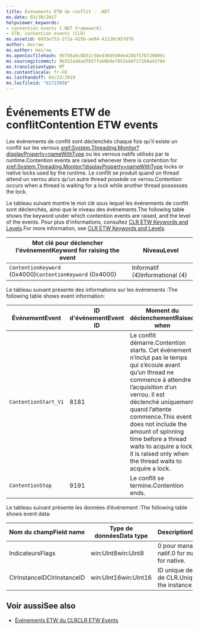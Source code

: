 ```yaml
---
title: Événements ETW de conflit - .NET
ms.date: 03/30/2017
helpviewer_keywords:
- contention events [.NET Framework]
- ETW, contention events (CLR)
ms.assetid: 6933e753-2f2a-425b-ae84-42138c957d76
author: mairaw
ms.author: mairaw
ms.openlocfilehash: 95f56a6c8b51c58ed36d5d0de428bf57b728009c
ms.sourcegitcommit: 9b552addadfb57fab0b9e7852ed4f1f1b8a42f8e
ms.translationtype: MT
ms.contentlocale: fr-FR
ms.lasthandoff: 04/23/2019
ms.locfileid: "61723938"
---
```

# <a name="contention-etw-events"></a><span data-ttu-id="47cc1-102">Événements ETW de conflit</span><span class="sxs-lookup"><span data-stu-id="47cc1-102">Contention ETW events</span></span>

<span data-ttu-id="47cc1-103">Les événements de conflit sont déclenchés chaque fois qu’il existe un conflit sur les verrous <xref:System.Threading.Monitor?displayProperty=nameWithType> ou les verrous natifs utilisés par le runtime.</span><span class="sxs-lookup"><span data-stu-id="47cc1-103">Contention events are raised whenever there is contention for <xref:System.Threading.Monitor?displayProperty=nameWithType> locks or native locks used by the runtime.</span></span> <span data-ttu-id="47cc1-104">Le conflit se produit quand un thread attend un verrou alors qu’un autre thread possède ce verrou.</span><span class="sxs-lookup"><span data-stu-id="47cc1-104">Contention occurs when a thread is waiting for a lock while another thread possesses the lock.</span></span>

<span data-ttu-id="47cc1-105">Le tableau suivant montre le mot clé sous lequel les événements de conflit sont déclenchés, ainsi que le niveau des événements.</span><span class="sxs-lookup"><span data-stu-id="47cc1-105">The following table shows the keyword under which contention events are raised, and the level of the events.</span></span> <span data-ttu-id="47cc1-106">Pour plus d’informations, consultez [CLR ETW Keywords and Levels](clr-etw-keywords-and-levels.md).</span><span class="sxs-lookup"><span data-stu-id="47cc1-106">For more information, see [CLR ETW Keywords and Levels](clr-etw-keywords-and-levels.md).</span></span>

|<span data-ttu-id="47cc1-107">Mot clé pour déclencher l'événement</span><span class="sxs-lookup"><span data-stu-id="47cc1-107">Keyword for raising the event</span></span>|<span data-ttu-id="47cc1-108">Niveau</span><span class="sxs-lookup"><span data-stu-id="47cc1-108">Level</span></span>|
|-----------------------------------|-----------|
|<span data-ttu-id="47cc1-109">`ContentionKeyword` (0x4000)</span><span class="sxs-lookup"><span data-stu-id="47cc1-109">`ContentionKeyword` (0x4000)</span></span>|<span data-ttu-id="47cc1-110">Informatif (4)</span><span class="sxs-lookup"><span data-stu-id="47cc1-110">Informational (4)</span></span>|

<span data-ttu-id="47cc1-111">Le tableau suivant présente des informations sur les événements :</span><span class="sxs-lookup"><span data-stu-id="47cc1-111">The following table shows event information:</span></span>

|<span data-ttu-id="47cc1-112">Événement</span><span class="sxs-lookup"><span data-stu-id="47cc1-112">Event</span></span>|<span data-ttu-id="47cc1-113">ID d'événement</span><span class="sxs-lookup"><span data-stu-id="47cc1-113">Event ID</span></span>|<span data-ttu-id="47cc1-114">Moment du déclenchement</span><span class="sxs-lookup"><span data-stu-id="47cc1-114">Raised when</span></span>|
|-----------|--------------|-----------------|
|`ContentionStart_V1`|<span data-ttu-id="47cc1-115">81</span><span class="sxs-lookup"><span data-stu-id="47cc1-115">81</span></span>|<span data-ttu-id="47cc1-116">Le conflit démarre.</span><span class="sxs-lookup"><span data-stu-id="47cc1-116">Contention starts.</span></span> <span data-ttu-id="47cc1-117">Cet événement n’inclut pas le temps qui s’écoule avant qu’un thread ne commence à attendre l’acquisition d’un verrou. Il est déclenché uniquement quand l’attente commence.</span><span class="sxs-lookup"><span data-stu-id="47cc1-117">This event does not include the amount of spinning time before a thread waits to acquire a lock; it is raised only when the thread waits to acquire a lock.</span></span>|
|`ContentionStop`|<span data-ttu-id="47cc1-118">91</span><span class="sxs-lookup"><span data-stu-id="47cc1-118">91</span></span>|<span data-ttu-id="47cc1-119">Le conflit se termine.</span><span class="sxs-lookup"><span data-stu-id="47cc1-119">Contention ends.</span></span>|

<span data-ttu-id="47cc1-120">Le tableau suivant présente les données d’événement :</span><span class="sxs-lookup"><span data-stu-id="47cc1-120">The following table shows event data:</span></span>

|<span data-ttu-id="47cc1-121">Nom du champ</span><span class="sxs-lookup"><span data-stu-id="47cc1-121">Field name</span></span>|<span data-ttu-id="47cc1-122">Type de données</span><span class="sxs-lookup"><span data-stu-id="47cc1-122">Data type</span></span>|<span data-ttu-id="47cc1-123">Description</span><span class="sxs-lookup"><span data-stu-id="47cc1-123">Description</span></span>|
|----------------|---------------|-----------------|
|<span data-ttu-id="47cc1-124">Indicateurs</span><span class="sxs-lookup"><span data-stu-id="47cc1-124">Flags</span></span>|<span data-ttu-id="47cc1-125">win:UInt8</span><span class="sxs-lookup"><span data-stu-id="47cc1-125">win:UInt8</span></span>|<span data-ttu-id="47cc1-126">0 pour managé ; 1 pour natif.</span><span class="sxs-lookup"><span data-stu-id="47cc1-126">0 for managed; 1 for native.</span></span>|
|<span data-ttu-id="47cc1-127">ClrInstanceID</span><span class="sxs-lookup"><span data-stu-id="47cc1-127">ClrInstanceID</span></span>|<span data-ttu-id="47cc1-128">win:UInt16</span><span class="sxs-lookup"><span data-stu-id="47cc1-128">win:UInt16</span></span>|<span data-ttu-id="47cc1-129">ID unique de l’instance de CLR.</span><span class="sxs-lookup"><span data-stu-id="47cc1-129">Unique ID for the instance of CLR.</span></span>|

## <a name="see-also"></a><span data-ttu-id="47cc1-130">Voir aussi</span><span class="sxs-lookup"><span data-stu-id="47cc1-130">See also</span></span>

- [<span data-ttu-id="47cc1-131">Événements ETW du CLR</span><span class="sxs-lookup"><span data-stu-id="47cc1-131">CLR ETW Events</span></span>](clr-etw-events.md)

